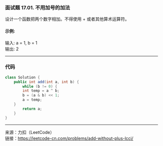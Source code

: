 ### 面试题 17.01. 不用加号的加法     
设计一个函数把两个数字相加。不得使用 + 或者其他算术运算符。


#### 示例:             
输入: a = 1, b = 1          
输出: 2

****


### 代码
```java
class Solution {
    public int add(int a, int b) {
        while (b != 0) {
        int temp = a ^ b;
        b = (a & b) << 1;
        a = temp;
    }
        return a;
    }
}
```

****

来源：力扣（LeetCode）    
链接：https://leetcode-cn.com/problems/add-without-plus-lcci/



































































